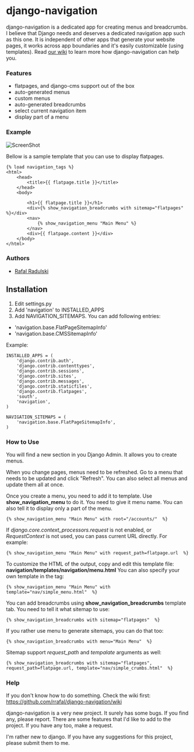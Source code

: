# django-navigation


django-navigation is a dedicated app for creating menus and breadcrumbs. I believe that Django needs and deserves a dedicated navigation app such as this one. It is independent of other apps that generate your website pages, it works across app boundaries and it's easily customizable (using templates). Read [our wiki](github.com/rrafal/django-navigation/wiki) to learn more how django-navigation can help you.

### Features

 - flatpages, and django-cms support out of the box
 - auto-generated menus
 - custom menus
 - auto-generated breadcrumbs
 - select current navigation item
 - display part of a menu


### Example

![ScreenShot](https://raw.githubusercontent.com/rrafal/django-navigation/master/screenshots/website-menu.png)

Bellow is a sample template that you can use to display flatpages. 

    {% load navigation_tags %}
    <html>
        <head>
    		<title>{{ flatpage.title }}</title>
    	</head>
    	<body>
    		
    		<h1>{{ flatpage.title }}</h1>
    		<div>{% show_navigation_breadcrumbs with sitemap="flatpages"  %}</div>
    		<nav>
    			{% show_navigation_menu "Main Menu" %}
    		</nav>
    		<div>{{ flatpage.content }}</div>
    	</body>
    </html>
    

### Authors
 - [Rafal Radulski](http://www.radulski.net/)


## Installation

1. Edit settings.py
2. Add 'navigation' to INSTALLED_APPS
3. Add NAVIGATION_SITEMAPS. You can add following entries:
  - 'navigation.base.FlatPageSitemapInfo'
  - 'navigation.base.CMSSitemapInfo'

Example:

    INSTALLED_APPS = (
        'django.contrib.auth',
        'django.contrib.contenttypes',
        'django.contrib.sessions',
        'django.contrib.sites',
        'django.contrib.messages',
        'django.contrib.staticfiles',
        'django.contrib.flatpages',
        'south',    
        'navigation',
    )

    NAVIGATION_SITEMAPS = (
        'navigation.base.FlatPageSitemapInfo',
    )

### How to Use


You will find a new section in you Django Admin. It allows you to create menus.

When you change pages, menus need to be refreshed. Go to a menu that needs to be 
updated and click "Refresh". You can also select all menus and update them all at once.

Once you create a menu, you need to add it to template. Use **show_navigation_menu** to do it.
You need to give it menu name. You can also tell it to display only a part of the menu. 

    {% show_navigation_menu "Main Menu" with root="/accounts/"  %}


If *django.core.context_processors.request* is not enabled, or *RequestContext* is not used,
you can pass current URL directly. For example:

    {% show_navigation_menu "Main Menu" with request_path=flatpage.url  %}
    
To customize the HTML of the output, copy and edit this template file: **navigation/templates/navigation/menu.html**
You can also specify your own template in the tag:

    {% show_navigation_menu "Main Menu" with template="nav/simple_menu.html"  %}

You can add breadcrumbs using **show_navigation_breadcrumbs** template tab. You need to tell it what sitemap to use:

    {% show_navigation_breadcrumbs with sitemap="flatpages"  %}
    
If you rather use menu to generate sitemaps, you can do that too:

    {% show_navigation_breadcrumbs with menu="Main Menu"  %}

Sitemap support *request_path* and *tempalate* arguments as well:

    {% show_navigation_breadcrumbs with sitemap="flatpages", request_path=flatpage.url, template="nav/simple_crumbs.html"  %}


### Help


If you don't know how to do something. Check the wiki first:
https://github.com/rrafal/django-navigation/wiki

django-navigation is a very new project. It surely has some bugs. If you find any, please report.
There are some features that I'd like to add to the project. If you have any too, make a request.

I'm rather new to django. If you have any suggestions for this project, please submit them to me.



